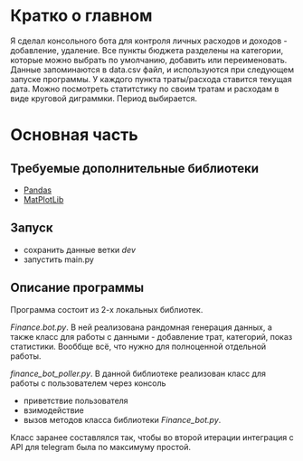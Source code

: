 # Кратко о главном
Я сделал консольного бота для контроля личных расходов и доходов - добавление, удаление.
Все пункты бюджета разделены на категории, которые можно выбрать по умолчанию, добавить или переименовать.
Данные запоминаются в data.csv файл, и используются при следующем запуске программы.
У каждого пункта траты/расхода ставится текущая дата. Можно посмотреть статитстику по своим тратам и расходам в виде
круговой диграммки. Период выбирается.

# Основная часть
## Требуемые дополнительные библиотеки
- [Pandas](pydata.org)
- [MatPlotLib](matplotlib.com)
## Запуск
- сохранить данные ветки _dev_
- запустить main.py

## Описание программы
Программа состоит из 2-х локальных библиотек.

_Finance.bot.py_. В ней реализована рандомная генерация данных, а также
класс для работы с данными - добавление трат, категорий, показ статистики. Вооббще всё, что нужно для полноценной
отдельной работы.

_finance_bot_poller.py_. В данной библиотеке реализован класс для работы с пользователем через консоль
- приветствие пользователя
- взимодействие 
- вызов методов класса библиотеки _Finance_bot.py_. 

Класс заранее составлялся так, чтобы во второй итерации интеграция с API для telegram была по максимуму простой.